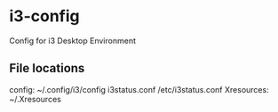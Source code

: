 # i3-config
Config for i3 Desktop Environment

## File locations
config: ~/.config/i3/config
i3status.conf /etc/i3status.conf
Xresources: ~/.Xresources
